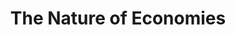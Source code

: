 ---
title: "The Nature of Economies"
slug: "the-nature-of-economies"
subtitle: ""
publisher: "Vintage"
published: "2001"
asin: "0375702431"
authors: 
  - jane-jacobs
started: "2012-08-06"
start_year: "2012"
finished: "2012-08-06"
---